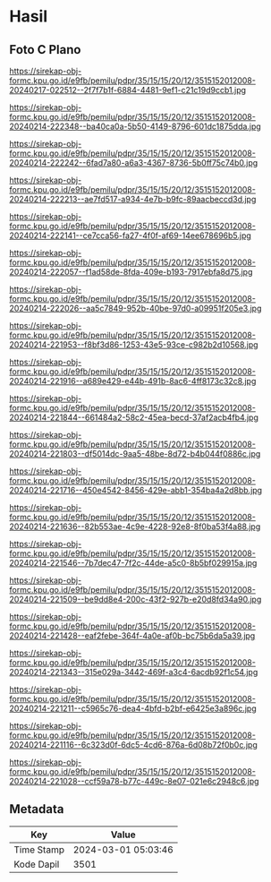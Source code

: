 # Hasil

## Foto C Plano

https://sirekap-obj-formc.kpu.go.id/e9fb/pemilu/pdpr/35/15/15/20/12/3515152012008-20240217-022512--2f7f7b1f-6884-4481-9ef1-c21c19d9ccb1.jpg

https://sirekap-obj-formc.kpu.go.id/e9fb/pemilu/pdpr/35/15/15/20/12/3515152012008-20240214-222348--ba40ca0a-5b50-4149-8796-601dc1875dda.jpg

https://sirekap-obj-formc.kpu.go.id/e9fb/pemilu/pdpr/35/15/15/20/12/3515152012008-20240214-222242--6fad7a80-a6a3-4367-8736-5b0ff75c74b0.jpg

https://sirekap-obj-formc.kpu.go.id/e9fb/pemilu/pdpr/35/15/15/20/12/3515152012008-20240214-222213--ae7fd517-a934-4e7b-b9fc-89aacbeccd3d.jpg

https://sirekap-obj-formc.kpu.go.id/e9fb/pemilu/pdpr/35/15/15/20/12/3515152012008-20240214-222141--ce7cca56-fa27-4f0f-af69-14ee678696b5.jpg

https://sirekap-obj-formc.kpu.go.id/e9fb/pemilu/pdpr/35/15/15/20/12/3515152012008-20240214-222057--f1ad58de-8fda-409e-b193-7917ebfa8d75.jpg

https://sirekap-obj-formc.kpu.go.id/e9fb/pemilu/pdpr/35/15/15/20/12/3515152012008-20240214-222026--aa5c7849-952b-40be-97d0-a09951f205e3.jpg

https://sirekap-obj-formc.kpu.go.id/e9fb/pemilu/pdpr/35/15/15/20/12/3515152012008-20240214-221953--f8bf3d86-1253-43e5-93ce-c982b2d10568.jpg

https://sirekap-obj-formc.kpu.go.id/e9fb/pemilu/pdpr/35/15/15/20/12/3515152012008-20240214-221916--a689e429-e44b-491b-8ac6-4ff8173c32c8.jpg

https://sirekap-obj-formc.kpu.go.id/e9fb/pemilu/pdpr/35/15/15/20/12/3515152012008-20240214-221844--661484a2-58c2-45ea-becd-37af2acb4fb4.jpg

https://sirekap-obj-formc.kpu.go.id/e9fb/pemilu/pdpr/35/15/15/20/12/3515152012008-20240214-221803--df5014dc-9aa5-48be-8d72-b4b044f0886c.jpg

https://sirekap-obj-formc.kpu.go.id/e9fb/pemilu/pdpr/35/15/15/20/12/3515152012008-20240214-221716--450e4542-8456-429e-abb1-354ba4a2d8bb.jpg

https://sirekap-obj-formc.kpu.go.id/e9fb/pemilu/pdpr/35/15/15/20/12/3515152012008-20240214-221636--82b553ae-4c9e-4228-92e8-8f0ba53f4a88.jpg

https://sirekap-obj-formc.kpu.go.id/e9fb/pemilu/pdpr/35/15/15/20/12/3515152012008-20240214-221546--7b7dec47-7f2c-44de-a5c0-8b5bf029915a.jpg

https://sirekap-obj-formc.kpu.go.id/e9fb/pemilu/pdpr/35/15/15/20/12/3515152012008-20240214-221509--be9dd8e4-200c-43f2-927b-e20d8fd34a90.jpg

https://sirekap-obj-formc.kpu.go.id/e9fb/pemilu/pdpr/35/15/15/20/12/3515152012008-20240214-221428--eaf2febe-364f-4a0e-af0b-bc75b6da5a39.jpg

https://sirekap-obj-formc.kpu.go.id/e9fb/pemilu/pdpr/35/15/15/20/12/3515152012008-20240214-221343--315e029a-3442-469f-a3c4-6acdb92f1c54.jpg

https://sirekap-obj-formc.kpu.go.id/e9fb/pemilu/pdpr/35/15/15/20/12/3515152012008-20240214-221211--c5965c76-dea4-4bfd-b2bf-e6425e3a896c.jpg

https://sirekap-obj-formc.kpu.go.id/e9fb/pemilu/pdpr/35/15/15/20/12/3515152012008-20240214-221116--6c323d0f-6dc5-4cd6-876a-6d08b72f0b0c.jpg

https://sirekap-obj-formc.kpu.go.id/e9fb/pemilu/pdpr/35/15/15/20/12/3515152012008-20240214-221028--ccf59a78-b77c-449c-8e07-021e6c2948c6.jpg


## Metadata

| Key        | Value               |
| ---------- | ------------------- |
| Time Stamp | 2024-03-01 05:03:46 |
| Kode Dapil | 3501                |



